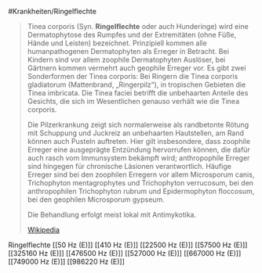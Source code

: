 #Krankheiten/Ringelflechte

> Tinea corporis (Syn. **Ringelflechte** oder auch Hunderinge) wird eine Dermatophytose des Rumpfes und der Extremitäten (ohne Füße, Hände und Leisten) bezeichnet. Prinzipiell kommen alle humanpathogenen Dermatophyten als Erreger in Betracht. Bei Kindern sind vor allem zoophile Dermatophyten Auslöser, bei Gärtnern kommen vermehrt auch geophile Erreger vor. Es gibt zwei Sonderformen der Tinea corporis: Bei Ringern die Tinea corporis gladiatorum (Mattenbrand, „Ringerpilz“), in tropischen Gebieten die Tinea imbricata. Die Tinea faciei betrifft die unbehaarten Anteile des Gesichts, die sich im Wesentlichen genauso verhält wie die Tinea corporis.
>
> Die Pilzerkrankung zeigt sich normalerweise als randbetonte Rötung mit Schuppung und Juckreiz an unbehaarten Hautstellen, am Rand können auch Pusteln auftreten. Hier gilt insbesondere, dass zoophile Erreger eine ausgeprägte Entzündung hervorrufen können, die dafür auch rasch vom Immunsystem bekämpft wird; anthropophile Erreger sind hingegen für chronische Läsionen verantwortlich. Häufige Erreger sind bei den zoophilen Erregern vor allem Microsporum canis, Trichophyton mentagrophytes und Trichophyton verrucosum, bei den anthropophilen Trichophyton rubrum und Epidermophyton floccosum, bei den geophilen Microsporum gypseum.
>
> Die Behandlung erfolgt meist lokal mit Antimykotika.
>
> [Wikipedia](https://de.wikipedia.org/wiki/Tinea%20corporis)

Ringelflechte
[[50 Hz (E)]]
[[410 Hz (E)]]
[[22500 Hz (E)]]
[[57500 Hz (E)]]
[[325160 Hz (E)]]
[[476500 Hz (E)]]
[[527000 Hz (E)]]
[[667000 Hz (E)]]
[[749000 Hz (E)]]
[[986220 Hz (E)]]